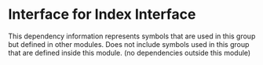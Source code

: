 
# Interface for Index Interface
This dependency information represents symbols that are used in this group but defined in other modules.  Does not include symbols used in this group that are defined inside this module.
(no dependencies outside this module)
